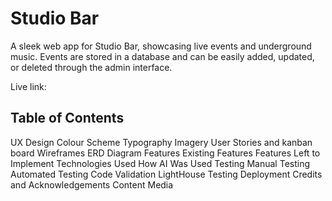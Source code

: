 # Studio Bar

A sleek web app for Studio Bar, showcasing live events and underground music. Events are stored in a database and can be easily added, updated, or deleted through the admin interface.

Live link:

## Table of Contents

UX Design
Colour Scheme
Typography
Imagery
User Stories and kanban board
Wireframes
ERD Diagram
Features
Existing Features
Features Left to Implement
Technologies Used
How AI Was Used
Testing
Manual Testing
Automated Testing
Code Validation
LightHouse Testing
Deployment
Credits and Acknowledgements
Content
Media

